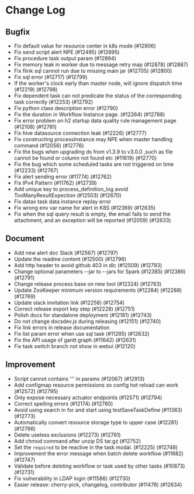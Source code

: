 # Change Log

## Bugfix

- Fix default value for resource center in k8s mode (#12906)
- Fix send script alert NPE (#12495) (#12895)
- Fix procedure task output param (#12894)
- Fix memory leak in worker due to message retry map (#12878) (#12887)
- Fix flink sql cannot run due to missing main jar (#12705) (#12800)
- Fix sql error (#12717) (#12799)
- If the worker's clock early than master node, will ignore dispatch time (#12219) (#12798)
- Fix dependent task can not predicate the status of the corresponding task correctly (#12253) (#12792)
- Fix python class description error (#12790)
- Fix the duration in Workflow Instance page. (#12264) (#12788)
- Fix error problem on h2 startup data quality rule management page (#12108) (#12781)
- Fix hive datasource connection leak (#12226) (#12777)
- Fix constructing processInstance may NPE when master handling command (#12056) (#12776)
- Fix the bugs when upgrading ds from v1.3.9 to v3.0.0 ,such as file cannot be found or column not found etc (#11619) (#12770)
- Fix the bug which some scheduled tasks are not triggered on time (#12233) (#12767)
- Fix alert sending error (#11774) (#12762)
- Fix IPv4 Pattern (#11762) (#12739)
- Add unique key to process_definition_log avoid TooManyResultExpection (#12503) (#12670)
- Fix datax task data instance replay error
- Fix wrong env var name for alert in K8S (#12369) (#12635)
- Fix when the sql query result is empty, the email fails to send the attachment, and an exception will be reported (#12059) (#12633)

## Document

- Add new alert doc Slack (#12567) (#12797)
- Update the readme content (#12500) (#12796)
- Add http header to avoid github 403 in dlc (#12509) (#12793)
- Change optional parameters --jar to --jars for Spark (#12385) (#12386) (#12791)
- Change release process base on new tool (#12324) (#12783)
- Update ZooKeeper minimum version requirements (#12284) (#12288) (#12769)
- Update slack invitation link (#12258) (#12754)
- Correct release export key step (#12228) (#12751)
- Polish docs for standalone deployment (#12181) (#12743)
- Do not change docsdev.js during releasing (#12151) (#12740)
- Fix link errors in release documentation
- Fix list param error when use sql task (#11285) (#12632)
- Fix the API usage of gantt graph (#11642) (#12631)
- Fix task switch branch not show in webui (#12120)

## Improvement

- Script cannot contains ''' in params (#12067) (#12913)
- Add configmap resource permissions so config hot reload can work (#12572) (#12795)
- Only expose necessary actuator endpoints (#12571) (#12794)
- Correct spelling errors (#12174) (#12780)
- Avoid using search in for and start using testSaveTaskDefine (#11383) (#12773)
- Automatically convert resource storage type to upper case (#12281) (#12766)
- Delete useless exclusions (#12273) (#12761)
- Add chmod command after unzip DS tar.gz (#12752)
- Set the `required` to be reactive in the task modal. (#12225) (#12748)
- Improvement the error message when batch delete workflow (#11682) (#12747)
- Validate before deleting workflow or task used by other tasks (#10873) (#12731)
- Fix vulnerability in LDAP login (#11586) (#12730)
- Easier release: cherry-pick, changelog, contributor (#11478) (#12634)

